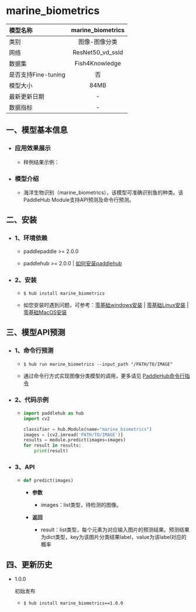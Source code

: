 # marine_biometrics

|模型名称|marine_biometrics|
| :--- | :---: |
|类别|图像-图像分类|
|网络|ResNet50_vd_ssld|
|数据集|Fish4Knowledge|
|是否支持Fine-tuning|否|
|模型大小|84MB|
|最新更新日期|-|
|数据指标|-|


## 一、模型基本信息

- ### 应用效果展示
  - 样例结果示例：


- ### 模型介绍

  - 海洋生物识别（marine_biometrics），该模型可准确识别鱼的种类。该PaddleHub Module支持API预测及命令行预测。

## 二、安装

- ### 1、环境依赖  

  - paddlepaddle >= 2.0.0  

  - paddlehub >= 2.0.0  | [如何安装paddlehub](../../../../docs/docs_ch/get_start/installation.rst)


- ### 2、安装

  - ```shell
    $ hub install marine_biometrics
    ```
  - 如您安装时遇到问题，可参考：[零基础windows安装](../../../../docs/docs_ch/get_start/windows_quickstart.md)
 | [零基础Linux安装](../../../../docs/docs_ch/get_start/linux_quickstart.md) | [零基础MacOS安装](../../../../docs/docs_ch/get_start/mac_quickstart.md)

## 三、模型API预测

- ### 1、命令行预测

  - ```shell
    $ hub run marine_biometrics --input_path "/PATH/TO/IMAGE"
    ```
  - 通过命令行方式实现图像分类模型的调用，更多请见 [PaddleHub命令行指令](../../../../docs/docs_ch/tutorial/cmd_usage.rst)

- ### 2、代码示例

  - ```python
    import paddlehub as hub
    import cv2

    classifier = hub.Module(name="marine_biometrics")
    images = [cv2.imread('PATH/TO/IMAGE')]
    results = module.predict(images=images)
    for result in results:
        print(result)
    ```

- ### 3、API

  - ```python
    def predict(images)
    ```

    - **参数**
      - images：list类型，待检测的图像。

    - **返回**
      - result：list类型，每个元素为对应输入图片的预测结果。预测结果为dict类型，key为该图片分类结果label，value为该label对应的概率





## 四、更新历史

* 1.0.0

  初始发布

  - ```shell
    $ hub install marine_biometrics==1.0.0
    ```
